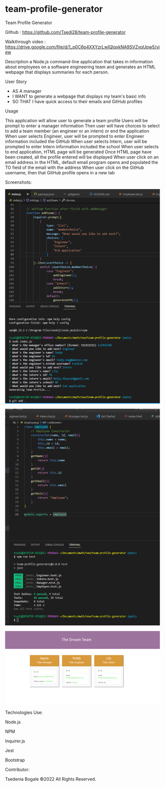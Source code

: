 # team-profile-generator
Team Profile Generator

Github : https://github.com/Tsedi28/team-profile-generator 

Walkthrough video : https://drive.google.com/file/d/1_p0C6p4XXYzrLwIQlqxkNA9SVZyqUpw5/view

Description
a Node.js command-line application that takes in information about employees on a software engineering team and generates an HTML webpage that displays summaries for each person.

User Story
- AS A manager
- I WANT to generate a webpage that displays my team's basic info
- SO THAT I have quick access to their emails and GitHub profiles

Usage

This application will allow user to generate a team profile
Users will be prompt to enter a manager information
Then user will have choices to select to add a team member (an engineer or an intern) or end the application
When user selects Engineer, user will be prompted to enter Engineer information included the GitHub
When user selects Intern, user will be prompted to enter Intern information included the school
When user selects to end application, HTML page will be generated
Once HTML page have been created, all the profile entered will be displayed
When user click on an email address in the HTML, default email program opens and populated the TO field of the email with the address
When user click on the GitHub username, then that GitHub profile opens in a new tab



Screenshots:

![app screenshot](./assets/img/Screenshot%202022-11-16%20215005.png)


![app screenshot](./assets/img/Screenshot%202022-11-16%20214832.png)


![app screenshot](./assets/img/Screenshot%202022-11-16%20215043.png)

Technologies Use:

Node.js

NPM

Inquirer.js

Jest

Bootstrap



Contributor:

Tsedenia Bogale ©2022 All Rights Reserved.

